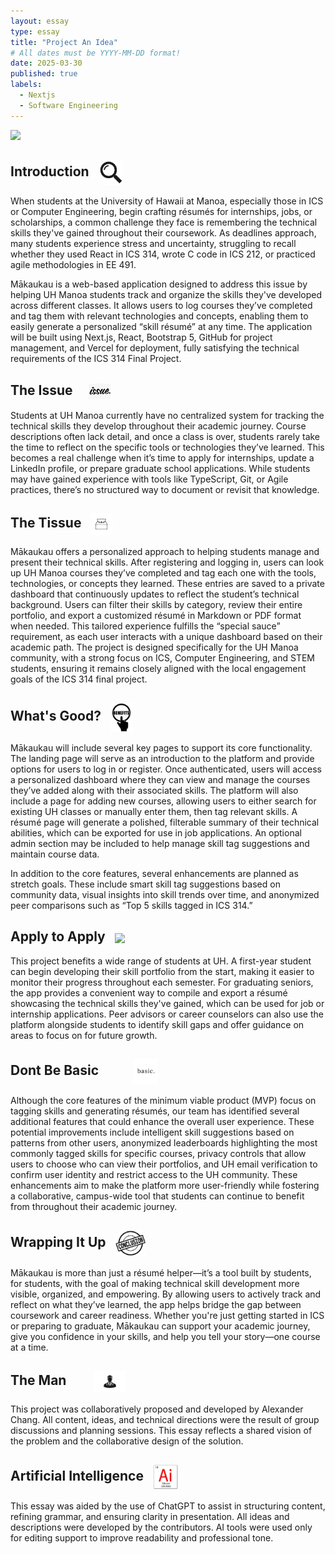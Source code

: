 ```yaml
---
layout: essay
type: essay
title: "Project An Idea"
# All dates must be YYYY-MM-DD format!
date: 2025-03-30
published: true
labels:
  - Nextjs
  - Software Engineering
---
```


<img width="380px" class="rounded float-start pe-3" src="../img/skills-tracker.png">

## Introduction <img src="../img/Introduction-Logo.jpg" width="40px" style="vertical-align: middle; margin-left: 10px;">
When students at the University of Hawaii at Manoa, especially those in ICS or Computer Engineering, begin crafting résumés for internships, jobs, or scholarships, a common challenge they face is remembering the technical skills they've gained throughout their coursework. As deadlines approach, many students experience stress and uncertainty, struggling to recall whether they used React in ICS 314, wrote C code in ICS 212, or practiced agile methodologies in EE 491.  

Mākaukau is a web-based application designed to address this issue by helping UH Manoa students track and organize the skills they've developed across different classes. It allows users to log courses they’ve completed and tag them with relevant technologies and concepts, enabling them to easily generate a personalized “skill résumé” at any time. The application will be built using Next.js, React, Bootstrap 5, GitHub for project management, and Vercel for deployment, fully satisfying the technical requirements of the ICS 314 Final Project.

## The Issue <img src="../img/issue.png" width="35px" style="vertical-align: middle; margin-left: 20px;">
Students at UH Manoa currently have no centralized system for tracking the technical skills they develop throughout their academic journey. Course descriptions often lack detail, and once a class is over, students rarely take the time to reflect on the specific tools or technologies they’ve learned. This becomes a real challenge when it’s time to apply for internships, update a LinkedIn profile, or prepare graduate school applications. While students may have gained experience with tools like TypeScript, Git, or Agile practices, there’s no structured way to document or revisit that knowledge.

## The Tissue <img src="../img/tissue.jpg" width="35px" style="vertical-align: middle; margin-left: 10px;">
Mākaukau offers a personalized approach to helping students manage and present their technical skills. After registering and logging in, users can look up UH Manoa courses they’ve completed and tag each one with the tools, technologies, or concepts they learned. These entries are saved to a private dashboard that continuously updates to reflect the student’s technical background. Users can filter their skills by category, review their entire portfolio, and export a customized résumé in Markdown or PDF format when needed. This tailored experience fulfills the “special sauce” requirement, as each user interacts with a unique dashboard based on their academic path. The project is designed specifically for the UH Manoa community, with a strong focus on ICS, Computer Engineering, and STEM students, ensuring it remains closely aligned with the local engagement goals of the ICS 314 final project.

## What's Good? <img src="../img/Code-6.png" width="35px" style="vertical-align: middle; margin-left: 10px;">
Mākaukau will include several key pages to support its core functionality. The landing page will serve as an introduction to the platform and provide options for users to log in or register. Once authenticated, users will access a personalized dashboard where they can view and manage the courses they’ve added along with their associated skills. The platform will also include a page for adding new courses, allowing users to either search for existing UH classes or manually enter them, then tag relevant skills. A résumé page will generate a polished, filterable summary of their technical abilities, which can be exported for use in job applications. An optional admin section may be included to help manage skill tag suggestions and maintain course data.  

In addition to the core features, several enhancements are planned as stretch goals. These include smart skill tag suggestions based on community data, visual insights into skill trends over time, and anonymized peer comparisons such as “Top 5 skills tagged in ICS 314.”

## Apply to Apply <img src="../img/apply.avif" width="40px" style="vertical-align: middle; margin-left: 10px;">
This project benefits a wide range of students at UH. A first-year student can begin developing their skill portfolio from the start, making it easier to monitor their progress throughout each semester. For graduating seniors, the app provides a convenient way to compile and export a résumé showcasing the technical skills they've gained, which can be used for job or internship applications. Peer advisors or career counselors can also use the platform alongside students to identify skill gaps and offer guidance on areas to focus on for future growth.

## Dont Be Basic <img src="../img/basic.png" width="40px" style="vertical-align: middle; margin-left: 50px;">
Although the core features of the minimum viable product (MVP) focus on tagging skills and generating résumés, our team has identified several additional features that could enhance the overall user experience. These potential improvements include intelligent skill suggestions based on patterns from other users, anonymized leaderboards highlighting the most commonly tagged skills for specific courses, privacy controls that allow users to choose who can view their portfolios, and UH email verification to confirm user identity and restrict access to the UH community. These enhancements aim to make the platform more user-friendly while fostering a collaborative, campus-wide tool that students can continue to benefit from throughout their academic journey.

## Wrapping It Up <img src="../img/Conclusion-Logo.jpg" width="50px" style="vertical-align: middle; margin-left: 10px;">
Mākaukau is more than just a résumé helper—it’s a tool built by students, for students, with the goal of making technical skill development more visible, organized, and empowering. By allowing users to actively track and reflect on what they’ve learned, the app helps bridge the gap between coursework and career readiness. Whether you're just getting started in ICS or preparing to graduate, Mākaukau can support your academic journey, give you confidence in your skills, and help you tell your story—one course at a time.

## The Man <img src="../img/man.jpg" width="50px" style="vertical-align: middle; margin-left: 40px;"> 
This project was collaboratively proposed and developed by Alexander Chang. All content, ideas, and technical directions were the result of group discussions and planning sessions. This essay reflects a shared vision of the problem and the collaborative design of the solution.

## Artificial Intelligence <img src="../img/Code-3.jpg" width="40px" style="vertical-align: middle; margin-left: 10px;">
This essay was aided by the use of ChatGPT to assist in structuring content, refining grammar, and ensuring clarity in presentation. All ideas and descriptions were developed by the contributors. AI tools were used only for editing support to improve readability and professional tone.

